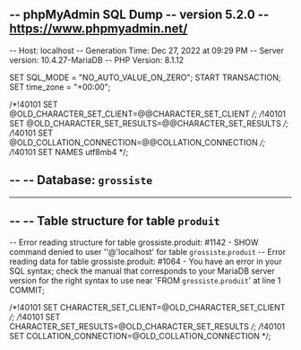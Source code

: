 -- phpMyAdmin SQL Dump
-- version 5.2.0
-- https://www.phpmyadmin.net/
--
-- Host: localhost
-- Generation Time: Dec 27, 2022 at 09:29 PM
-- Server version: 10.4.27-MariaDB
-- PHP Version: 8.1.12

SET SQL_MODE = "NO_AUTO_VALUE_ON_ZERO";
START TRANSACTION;
SET time_zone = "+00:00";


/*!40101 SET @OLD_CHARACTER_SET_CLIENT=@@CHARACTER_SET_CLIENT */;
/*!40101 SET @OLD_CHARACTER_SET_RESULTS=@@CHARACTER_SET_RESULTS */;
/*!40101 SET @OLD_COLLATION_CONNECTION=@@COLLATION_CONNECTION */;
/*!40101 SET NAMES utf8mb4 */;

--
-- Database: `grossiste`
--

-- --------------------------------------------------------

--
-- Table structure for table `produit`
--
-- Error reading structure for table grossiste.produit: #1142 - SHOW command denied to user &#039;&#039;@&#039;localhost&#039; for table `grossiste`.`produit`
-- Error reading data for table grossiste.produit: #1064 - You have an error in your SQL syntax; check the manual that corresponds to your MariaDB server version for the right syntax to use near &#039;FROM `grossiste`.`produit`&#039; at line 1
COMMIT;

/*!40101 SET CHARACTER_SET_CLIENT=@OLD_CHARACTER_SET_CLIENT */;
/*!40101 SET CHARACTER_SET_RESULTS=@OLD_CHARACTER_SET_RESULTS */;
/*!40101 SET COLLATION_CONNECTION=@OLD_COLLATION_CONNECTION */;
